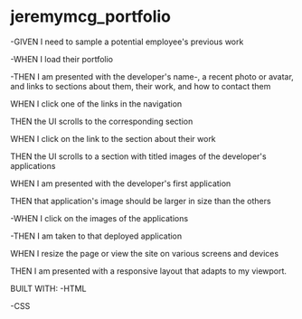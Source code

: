 # jeremymcg_portfolio

-GIVEN I need to sample a potential employee's previous work

-WHEN I load their portfolio

-THEN I am presented with the developer's name-, a recent photo or avatar, and links to sections about them, their work, and how to contact them

WHEN I click one of the links in the navigation

THEN the UI scrolls to the corresponding section

WHEN I click on the link to the section about their work

THEN the UI scrolls to a section with titled images of the developer's applications

WHEN I am presented with the developer's first application

THEN that application's image should be larger in size than the others

-WHEN I click on the images of the applications

-THEN I am taken to that deployed application

WHEN I resize the page or view the site on various screens and devices

THEN I am presented with a responsive layout that adapts to my viewport.

BUILT WITH:
-HTML

-CSS